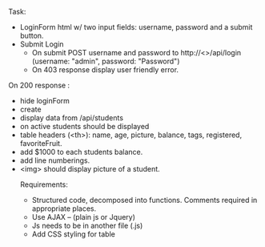 Task:
- LoginForm html w/ two input fields: username, password and a submit button.
- Submit Login
  - On submit POST username and password to http://<>/api/login (username: "admin", password: "Password")
  - On 403 response display user friendly error.
  
On 200 response :
- hide loginForm
- create <table>
- display data from /api/students
- on active students should be displayed
- table headers (\<th\>): name, age, picture, balance, tags, registered, favoriteFruit.
- add $1000 to each students balance.
- add line numberings.
- \<img\> should display picture of a student.

Requirements:
- Structured code, decomposed into functions. Comments required in appropriate places.
- Use AJAX – (plain js or Jquery)
- Js needs to be in another file (.js)
- Add CSS styling for table
